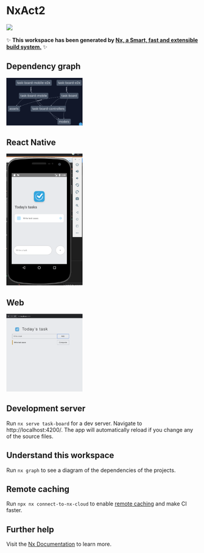 # NxAct2

<a alt="Nx logo" href="https://nx.dev" target="_blank" rel="noreferrer"><img src="https://raw.githubusercontent.com/nrwl/nx/master/images/nx-logo.png" width="45"></a>

✨ **This workspace has been generated by [Nx, a Smart, fast and extensible build system.](https://nx.dev)** ✨

## Dependency graph

<img src="https://github.com/Radiet/nx-task-board/blob/main/blob/dep-graph.png?raw=true" width="200">

## React Native

<img src="https://github.com/Radiet/nx-task-board/blob/main/blob/app.png?raw=true" width="200">

## Web
<img src="https://github.com/Radiet/nx-task-board/blob/main/blob/web.png?raw=true" width="200">

## Development server

Run `nx serve task-board` for a dev server. Navigate to http://localhost:4200/. The app will automatically reload if you change any of the source files.

## Understand this workspace

Run `nx graph` to see a diagram of the dependencies of the projects.

## Remote caching

Run `npx nx connect-to-nx-cloud` to enable [remote caching](https://nx.app) and make CI faster.

## Further help

Visit the [Nx Documentation](https://nx.dev) to learn more.
